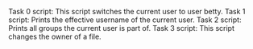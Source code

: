 Task 0 script: This script switches the current user to user betty.
Task 1 script: Prints the effective username of the current user.
Task 2 script: Prints all groups the current user is part of.
Task 3 script: This script changes the owner of a file.
